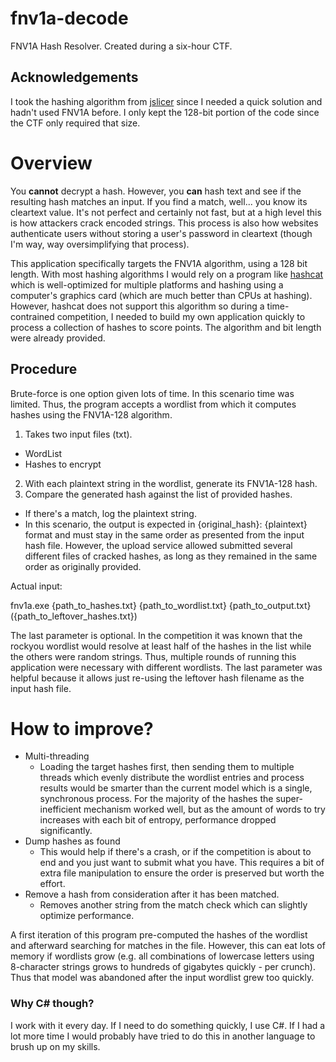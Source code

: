 # fnv1a-decode
FNV1A Hash Resolver. Created during a six-hour CTF.

## Acknowledgements

I took the hashing algorithm from [jslicer](https://github.com/jslicer/FNV-1a/) since I needed a quick solution and hadn't used FNV1A before. I only kept the 128-bit portion of the code since the CTF only required that size.

# Overview

You **cannot** decrypt a hash. However, you **can** hash text and see if the resulting hash matches an input. If you find a match, well... you know its cleartext value. It's not perfect and certainly not fast, but at a high level this is how attackers crack encoded strings. This process is also how websites authenticate users without storing a user's password in cleartext (though I'm way, way oversimplifying that process).

This application specifically targets the FNV1A algorithm, using a 128 bit length. With most hashing algorithms I would rely on a program like [hashcat](https://hashcat.net/hashcat/) which is well-optimized for multiple platforms and hashing using a computer's graphics card (which are much better than CPUs at hashing). However, hashcat does not support this algorithm so during a time-contrained competition, I needed to build my own application quickly to process a collection of hashes to score points. The algorithm and bit length were already provided.

## Procedure

Brute-force is one option given lots of time. In this scenario time was limited. Thus, the program accepts a wordlist from which it computes hashes using the FNV1A-128 algorithm.

1. Takes two input files (txt).
  * WordList
  * Hashes to encrypt
2. With each plaintext string in the wordlist, generate its FNV1A-128 hash.
3. Compare the generated hash against the list of provided hashes.
  * If there's a match, log the plaintext string.
  * In this scenario, the output is expected in {original_hash}: {plaintext} format and must stay in the same order as presented from the input hash file. However, the upload service allowed submitted several different files of cracked hashes, as long as they remained in the same order as originally provided.

Actual input:

fnv1a.exe {path_to_hashes.txt} {path_to_wordlist.txt} {path_to_output.txt} ({path_to_leftover_hashes.txt})

The last parameter is optional. In the competition it was known that the rockyou wordlist would resolve at least half of the hashes in the list while the others were random strings. Thus, multiple rounds of running this application were necessary with different wordlists. The last parameter was helpful because it allows just re-using the leftover hash filename as the input hash file.

# How to improve?

* Multi-threading
  * Loading the target hashes first, then sending them to multiple threads which evenly distribute the wordlist entries and process results would be smarter than the current model which is a single, synchronous process. For the majority of the hashes the super-inefficient mechanism worked well, but as the amount of words to try increases with each bit of entropy, performance dropped significantly.
* Dump hashes as found
  * This would help if there's a crash, or if the competition is about to end and you just want to submit what you have. This requires a bit of extra file manipulation to ensure the order is preserved but worth the effort.
* Remove a hash from consideration after it has been matched.
  * Removes another string from the match check which can slightly optimize performance.

A first iteration of this program pre-computed the hashes of the wordlist and afterward searching for matches in the file. However, this can eat lots of memory if wordlists grow (e.g. all combinations of lowercase letters using 8-character strings grows to hundreds of gigabytes quickly - per crunch). Thus that model was abandoned after the input wordlist grew too quickly.

### Why C# though?

I work with it every day. If I need to do something quickly, I use C#. If I had a lot more time I would probably have tried to do this in another language to brush up on my skills.
